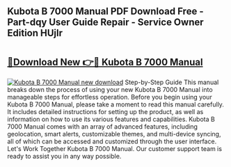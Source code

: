 ## Kubota B 7000 Manual PDF Download Free - Part-dqy User Guide Repair - Service Owner Edition HUjlr

# <h2><a href="http://bc69060.oget.top/?id=Kubota+B+7000+Manual">🔗Download New 👉🔴 Kubota B 7000 Manual</a></h2>

[![Kubota B 7000 Manual new download](https://i.imgur.com/5g1atiW.png)](http://bc69060.oget.top/?id=Kubota+B+7000+Manual)
Step-by-Step Guide This manual breaks down the process of using your new Kubota B 7000 Manual into manageable steps for effortless operation. Before you begin using your Kubota B 7000 Manual, please take a moment to read this manual carefully. It includes detailed instructions for setting up the product, as well as information on how to use its various features and capabilities. Kubota B 7000 Manual comes with an array of advanced features, including geolocation, smart alerts, customizable themes, and multi-device syncing, all of which can be accessed and customized through the user interface. Let's Work Together Kubota B 7000 Manual. Our customer support team is ready to assist you in any way possible.
